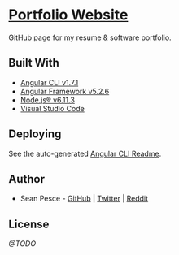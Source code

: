 # [Portfolio Website](https://SeanPesce.github.io/Portfolio)  

GitHub page for my resume & software portfolio.  


## Built With  

 * [Angular CLI v1.7.1](https://cli.angular.io/)  
 * [Angular Framework v5.2.6](https://angular.io/)  
 * [Node.js® v6.11.3](https://nodejs.org)  
 * [Visual Studio Code](https://code.visualstudio.com/)  


## Deploying  

See the auto-generated [Angular CLI Readme](Readme_AngularCLI.md).  


## Author  

 * Sean Pesce - [GitHub](https://github.com/SeanPesce) | [Twitter](https://twitter.com/SeanPesce) | [Reddit](https://www.reddit.com/u/SeanPesce)  


## License  

*@TODO*  

